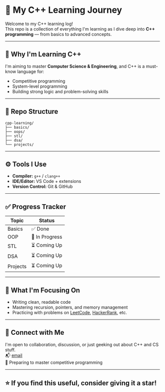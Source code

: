 # 🚀 My C++ Learning Journey

Welcome to my C++ learning log!  
This repo is a collection of everything I'm learning as I dive deep into **C++ programming** — from basics to advanced concepts.

---

## 📌 Why I'm Learning C++
I'm aiming to master **Computer Science & Engineering**, and C++ is a must-know language for:
- Competitive programming
- System-level programming
- Building strong logic and problem-solving skills

---

## 📂 Repo Structure
    cpp-learning/
    ├── basics/
    ├── oops/
    ├── stl/
    ├── dsa/
    └── projects/
---

## ⚙️ Tools I Use
- **Compiler:** `g++` / `clang++`
- **IDE/Editor:** VS Code + extensions
- **Version Control:** Git & GitHub

---

## ✅ Progress Tracker

| Topic | Status |
|-------|--------|
| Basics | ✅ Done |
| OOP | 🔄 In Progress |
| STL | ⏳ Coming Up |
| DSA | ⏳ Coming Up |
| Projects | ⏳ Coming Up |

---

## 🧠 What I'm Focusing On
- Writing clean, readable code
- Mastering recursion, pointers, and memory management
- Practicing with problems on [LeetCode](https://leetcode.com/u/pritam_basak/), [HackerRank](https://www.hackerrank.com/profile/riju_coder), etc.

---

## 💬 Connect with Me
I'm open to collaboration, discussion, or just geeking out about C++ and CS stuff.  
📬 [email](riju.coder@gmail.com)<br>
📌 Preparing to master competitive programming

---

## ⭐️ If you find this useful, consider giving it a star!

